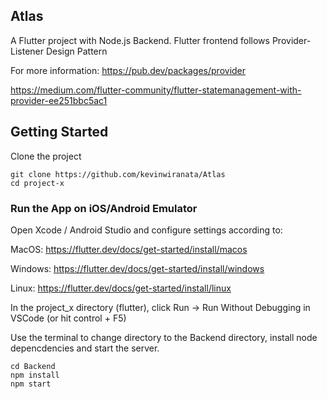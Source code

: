 ## Atlas
A Flutter project with Node.js Backend.
Flutter frontend follows Provider-Listener Design Pattern

For more information: https://pub.dev/packages/provider

https://medium.com/flutter-community/flutter-statemanagement-with-provider-ee251bbc5ac1

## Getting Started
Clone the project 
```
git clone https://github.com/kevinwiranata/Atlas
cd project-x
```

### Run the App on iOS/Android Emulator
Open Xcode / Android Studio and configure settings according to:

MacOS: https://flutter.dev/docs/get-started/install/macos

Windows: https://flutter.dev/docs/get-started/install/windows

Linux: https://flutter.dev/docs/get-started/install/linux

In the project_x directory (flutter), click Run -> Run Without Debugging in VSCode (or hit control + F5)

Use the terminal to change directory to the Backend directory, install node depencdencies and start the server.
```
cd Backend
npm install
npm start
```